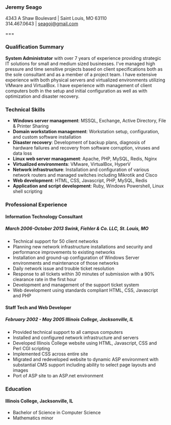 ### Jeremy Seago  
4343 A Shaw Boulevard | Saint Louis, MO 63110  
314.467.0643 | [seagoj@gmail.com](seagoj@gmail.com)  

===

### Qualification Summary
**System Administrator** with over 7 years of experience providing strategic IT solutions for small and medium sized businesses. I've managed high pressure and time sensitive projects based on client specifications both as the sole consultant and as a member of a project team. I have extensive experience with both physical servers and virtualized environments utilizing VMware and VirtualBox. I have experience with management of client computers both in the setup and initial configuration as well as with optimization and disaster recovery.

### Technical Skills
* **Windows server management**: MSSQL, Exchange, Active Directory, File & Printer Sharing
* **Domain workstation management**: Workstation setup, configuration, and custom software installation
* **Disaster recovery**: Development of backup plans, diagnosis of hardware failures and recovery from software corruption, viruses and data loss
* **Linux web server managament**: Apache, PHP, MySQL, Redis, Nginx
* **Virtualized environments**: VMware, VirtualBox, HyperV
* **Network infrastructure**: Installation and configuration of various network routers and managed switches including Mikrotik and Cisco
* **Web development**: HTML, CSS, Javascript, PHP, MySQL, Redis
* **Application and script development**: Ruby, Windows Powershell, Linux shell scripting

### Professional Experience
#### Information Technology Consultant
##### March 2006-October 2013 Swink, Fiehler &amp; Co. LLC, St. Louis, MO
* Technical support for 50 client networks
* Planning new network infrastructure installations and security and performance improvements to existing networks
* Installation and ground-up configuration of Windows Server environments and maintenance of those networks
* Daily network issue and trouble ticket resolution
* Response to all tickets within 30 minutes of submission with a 90% clearance rate in the first hour
* Development and management of the support ticket system
* Web development using standards compliant HTML, CSS, Javascript and PHP

#### Staff Tech and Web Developer
##### February 2002 - May 2005  Illinois College, Jacksonville, IL
* Provided technical support to all campus computers
* Installed and configured network infrastructure and servers
* Developed Illinois College website using HTML, Javascript, CSS and Perl CGI scripting
* Implemented CSS across entire site
* Migrated and redeveloped website to dynamic ASP environment with substantial CMS support including ability to select page layouts and images
* Port of ASP site to an ASP.net environment

### Education
#### Illinois College, Jacksonville, IL
* Bachelor of Science in Computer Science
* Mathematics minor
